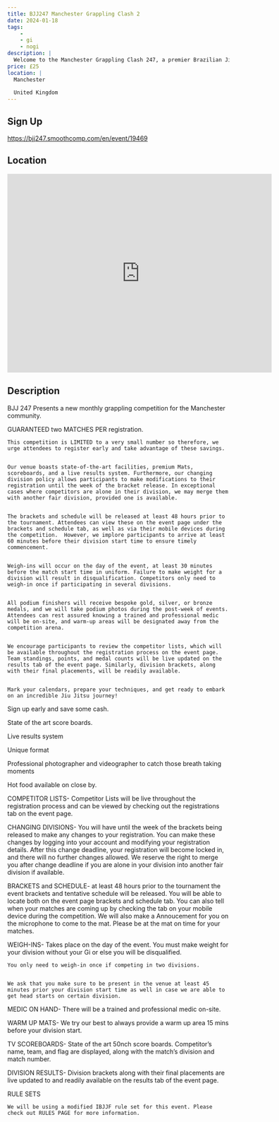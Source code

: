```yaml
---
title: BJJ247 Manchester Grappling Clash 2
date: 2024-01-18
tags:
    - 
    - gi 
    - nogi 
description: |
  Welcome to the Manchester Grappling Clash 247, a premier Brazilian Jiu-Jitsu micro-competition set in the heart of Manchester&#039;s vibrant Northern Quarter! Designed for passionate BJJ practitioners of all levels, this event promises high-energy grappling action, a competitive yet friendly atmosphere, and a chance to showcase your skills in one of the city&#039;s most iconic locations
price: £25
location: |
  Manchester
                                        
  United Kingdom
---
```

## Sign Up
https://bjj247.smoothcomp.com/en/event/19469

## Location
<iframe src="https://www.google.com/maps/embed?pb=!1m18!1m12!1m3!1d12345.6789!2d-2.2377040!3d53.4833035!2m3!1f0!2f0!3f0!3m2!1i1024!2i768!4f13.1!3m3!1m2!1s0x0%3A0x0!2z53.4833035!5e0!3m2!1sen!2sus!4v1234567890" width="600" height="450" style="border:0;" allowfullscreen="" loading="lazy"></iframe>

## Description
BJJ 247 Presents a new monthly grappling competition for the Manchester community.
  

GUARANTEED two MATCHES PER registration.
  

    This competition is LIMITED to a very small number so therefore, we urge attendees to register early and take advantage of these savings.
  

    Our venue boasts state-of-the-art facilities, premium Mats, scoreboards, and a live results system. Furthermore, our changing division policy allows participants to make modifications to their registration until the week of the bracket release. In exceptional cases where competitors are alone in their division, we may merge them with another fair division, provided one is available.
  

    The brackets and schedule will be released at least 48 hours prior to the tournament. Attendees can view these on the event page under the brackets and schedule tab, as well as via their mobile devices during the competition.  However, we implore participants to arrive at least 60 minutes before their division start time to ensure timely commencement.
  

    Weigh-ins will occur on the day of the event, at least 30 minutes before the match start time in uniform. Failure to make weight for a division will result in disqualification. Competitors only need to weigh-in once if participating in several divisions.
  

    All podium finishers will receive bespoke gold, silver, or bronze medals, and we will take podium photos during the post-week of events. Attendees can rest assured knowing a trained and professional medic will be on-site, and warm-up areas will be designated away from the competition arena.
  

    We encourage participants to review the competitor lists, which will be available throughout the registration process on the event page. Team standings, points, and medal counts will be live updated on the results tab of the event page. Similarly, division brackets, along with their final placements, will be readily available.
  

    Mark your calendars, prepare your techniques, and get ready to embark on an incredible Jiu Jitsu journey!
  

Sign up early and save some cash.


State of the art score boards.


Live results system


Unique format


Professional photographer and videographer to catch those breath taking moments


Hot food available on close by.


COMPETITOR LISTS- Competitor Lists will be live throughout the registration process and can be viewed by checking out the registrations tab on the event page. 
  

CHANGING DIVISIONS- You will have until the week of the brackets being released to make any changes to your registration. You can make these changes by logging into your account and modifying your registration details. After this change deadline, your registration will become locked in, and there will no further changes allowed. We reserve the right to merge you after change deadline if you are alone in your division into another fair division if available.
  

BRACKETS and SCHEDULE- at least 48 hours prior to the tournament the event brackets and tentative schedule will be released. You will be able to locate both on the event page brackets and schedule tab. You can also tell when your matches are coming up by checking the tab on your mobile device during the competition. We will also make a Annoucement for you on the microphone to come to the mat. Please be at the mat on time for your matches.
  

WEIGH-INS- Takes place on the day of the event. You must make weight for your division without your Gi or else you will be disqualified.
  

    You only need to weigh-in once if competing in two divisions.
  

    We ask that you make sure to be present in the venue at least 45 minutes prior your division start time as well in case we are able to get head starts on certain division.
  

MEDIC ON HAND- There will be a trained and professional medic on-site.
  

WARM UP MATS- We try our best to always provide a warm up area 15 mins before your division start.
  

TV SCOREBOARDS- State of the art 50nch score boards. Competitor’s name, team, and flag are displayed, along with the match’s division and match number.
  

DIVISION RESULTS- Division brackets along with their final placements are live updated to and readily available on the results tab of the event page.
  

RULE SETS


    We will be using a modified IBJJF rule set for this event. Please check out RULES PAGE for more information.